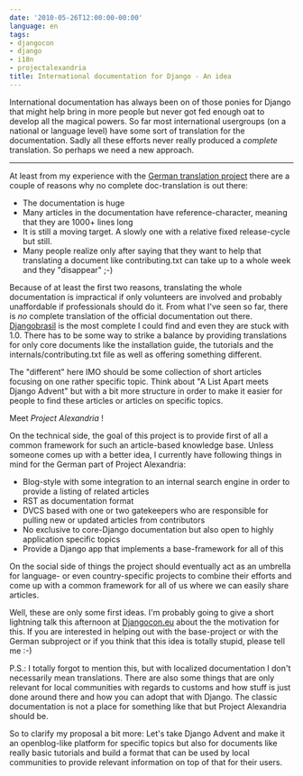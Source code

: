 ```yaml
---
date: '2010-05-26T12:00:00-00:00'
language: en
tags:
- djangocon
- django
- i18n
- projectalexandria
title: International documentation for Django - An idea
---
```



International documentation has always been on of those ponies for Django that
might help bring in more people but never got fed enough oat to develop all
the magical powers. So far most international usergroups (on a national or
language level) have some sort of translation for the documentation. Sadly all
these efforts never really produced a *complete* translation. So perhaps we need
a new approach.

-------------

At least from my experience with the [German translation
project](http://github.com/zerok/django-docs-de) there are a couple of reasons
why no complete doc-translation is out there:

* The documentation is huge
* Many articles in the documentation have reference-character, meaning that they are 1000+ lines long
* It is still a moving target. A slowly one with a relative fixed release-cycle but still.
* Many people realize only after saying that they want to help that translating a document like contributing.txt can take up to a whole week and they "disappear" ;-)

Because of at least the first two reasons, translating the whole documentation
is impractical if only volunteers are involved and probably unaffordable if
professionals should do it. From what I've seen so far, there is *no* complete
translation of the official documentation out there.
[Djangobrasil](http://docs.djangobrasil.org/) is the most complete I could
find and even they are stuck with 1.0. There has to be some way to strike a
balance by providing translations for only core documents like the
installation guide, the tutorials and the internals/contributing.txt file as
well as offering something different.

The "different" here IMO should be some collection of short articles focusing
on one rather specific topic. Think about "A List Apart meets Django Advent"
but with a bit more structure in order to make it easier for people to find
these articles or articles on specific topics.

Meet *Project Alexandria* !

On the technical side, the goal of this project is to provide first of all a
common framework for such an article-based knowledge base. Unless someone
comes up with a better idea, I currently have following things in mind for the
German part of Project Alexandria:

* Blog-style with some integration to an internal search engine in order to provide a listing of related articles
* RST as documentation format
* DVCS based with one or two gatekeepers who are responsible for pulling new or updated articles from contributors
* No exclusive to core-Django documentation but also open to highly application specific topics
* Provide a Django app that implements a base-framework for all of this

On the social side of things the project should eventually act as an umbrella
for language- or even country-specific projects to combine their efforts and
come up with a common framework for all of us where we can easily share
articles.

Well, these are only some first ideas. I'm probably going to give a short
lightning talk this afternoon at [Djangocon.eu](http://djangocon.eu) about the
the motivation for this. If you are interested in helping out with the
base-project or with the German subproject or if you think that this idea is
totally stupid, please tell me :-)

P.S.: I totally forgot to mention this, but with localized documentation I
don't necessarily mean translations. There are also some things that are only
relevant for local communities with regards to customs and how stuff is just
done around there and how you can adopt that with Django. The classic
documentation is not a place for something like that but Project Alexandria
should be.

So to clarify my proposal a bit more: Let's take Django Advent and make it an
openblog-like platform for specific topics but also for documents like really
basic tutorials and build a format that can be used by local communities to
provide relevant information on top of that for their users.
